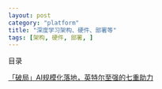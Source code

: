 ```yaml
---
layout: post
category: "platform"
title: "深度学习架构、硬件、部署等"
tags: [架构, 硬件, 部署, ]
---
```


目录

<!-- TOC -->


<!-- /TOC -->

[「破局」AI规模化落地，英特尔至强的七重助力](https://mp.weixin.qq.com/s/37QdgXCJKUc6jEoqTDh-Rg)
